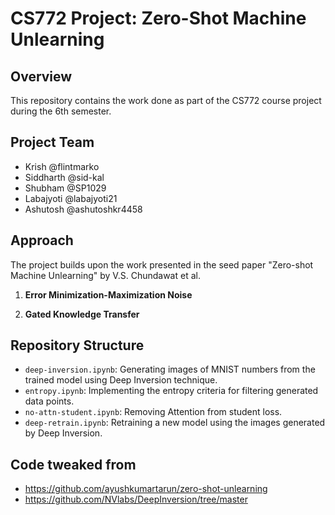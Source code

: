 # CS772 Project: Zero-Shot Machine Unlearning

## Overview
This repository contains the work done as part of the CS772 course project during the 6th semester.

## Project Team
- Krish @flintmarko
- Siddharth @sid-kal
- Shubham @SP1029
- Labajyoti @labajyoti21
- Ashutosh @ashutoshkr4458

## Approach
The project builds upon the work presented in the seed paper "Zero-shot Machine Unlearning" by V.S. Chundawat et al.

1. **Error Minimization-Maximization Noise**

2. **Gated Knowledge Transfer**

## Repository Structure
  - `deep-inversion.ipynb`: Generating images of MNIST numbers from the trained model using Deep Inversion technique.
  - `entropy.ipynb`: Implementing the entropy criteria for filtering generated data points.
  - `no-attn-student.ipynb`: Removing Attention from student loss.
  - `deep-retrain.ipynb`: Retraining a new model using the images generated by Deep Inversion.

## Code tweaked from
- https://github.com/ayushkumartarun/zero-shot-unlearning
- https://github.com/NVlabs/DeepInversion/tree/master
